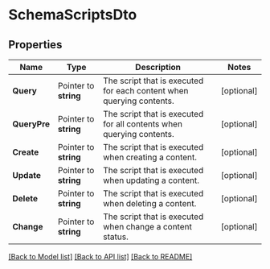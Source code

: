 # SchemaScriptsDto

## Properties

Name | Type | Description | Notes
------------ | ------------- | ------------- | -------------
**Query** | Pointer to **string** | The script that is executed for each content when querying contents. | [optional] 
**QueryPre** | Pointer to **string** | The script that is executed for all contents when querying contents. | [optional] 
**Create** | Pointer to **string** | The script that is executed when creating a content. | [optional] 
**Update** | Pointer to **string** | The script that is executed when updating a content. | [optional] 
**Delete** | Pointer to **string** | The script that is executed when deleting a content. | [optional] 
**Change** | Pointer to **string** | The script that is executed when change a content status. | [optional] 

[[Back to Model list]](../README.md#documentation-for-models) [[Back to API list]](../README.md#documentation-for-api-endpoints) [[Back to README]](../README.md)


